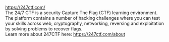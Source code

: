 https://247ctf.com/  
The 24/7 CTF is a security Capture The Flag (CTF) learning environment. The platform contains a number of hacking challenges where you can test your skills across web, cryptography, networking, reversing and exploitation by solving problems to recover flags.  
Learn more about 247CTF here: https://247ctf.com/about
